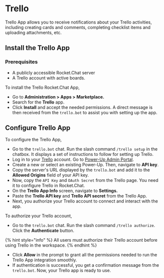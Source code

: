 # Trello

Trello App allows you to receive notifications about your Trello activities, including creating cards and comments, completing checklist items and uploading attachments, etc.

## Install the Trello App

### Prerequisites

* A publicly accessible Rocket.Chat server
* A Trello account with active boards.

To install the Trello Rocket.Chat App,

* Go to **Administration > Apps > Marketplace.**
* Search for the **Trello** app.
* Click **Install** and accept the needed permissions. A direct message is then received from the `trello.bot` to assist you with setting up the app.

## Configure Trello App

To configure the Trello App,

* Go to the `trello.bot` chat. Run the slash command `/trello setup` in the chatbox. It displays a set of instructions to follow for setting up Trello.
* Log in to your [Trello](https://trello.com/) account. Go to [Power-Up Admin Portal](https://trello.com/power-ups/admin/).
* Create a new or select an existing Power-Up. Then, navigate to **API key**.
* Copy the server's URL displayed by the `trello.bot` and add it to the **Allowed Origins** field of your API key.
* Now, copy the `API Key` and `OAuth Secret` from the Trello page. You need it to configure Trello in Rocket.Chat.
* On the **Trello App Info** screen, navigate to **Settings.**
* Paste the **Trello API key** and **Trello API secret** from the Trello App.
* Next, you authorize your Trello account to connect and interact with the app.

To authorize your Trello account,

* Go to the `trello.bot` chat. Run the slash command `/trello authorize`. Click the **Authenticate** button.

{% hint style="info" %}
All users must authorize their Trello account before using Trello in the workspace.
{% endhint %}

* Click **Allow** in the prompt to grant all the permissions needed to run the Trello App integration smoothly.
* If authentication is successful, you get a confirmation message from the `trello.bot`. Now, your Trello app is ready to use.

